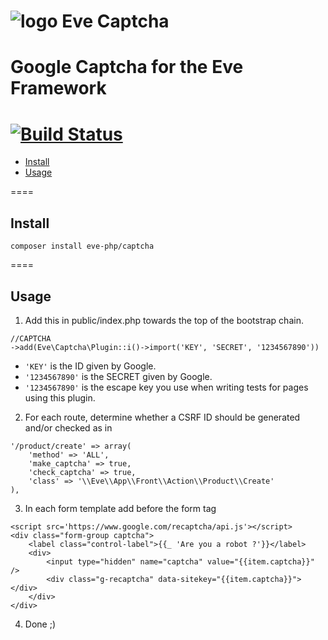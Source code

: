 ![logo](http://eden.openovate.com/assets/images/cloud-social.png) Eve Captcha
====
Google Captcha for the Eve Framework
====
[![Build Status](https://api.travis-ci.org/eve-php/captcha.png)](https://travis-ci.org/eve-php/captcha)
====

- [Install](#install)
- [Usage](#usage)

====

<a name="install"></a>
## Install

`composer install eve-php/captcha`

====

<a name="usage"></a>
## Usage

1. Add this in public/index.php towards the top of the bootstrap chain.

```
//CAPTCHA
->add(Eve\Captcha\Plugin::i()->import('KEY', 'SECRET', '1234567890'))
```

 - `'KEY'` is the ID given by Google.
 - `'1234567890'` is the SECRET given by Google.
 - `'1234567890'` is the escape key you use when writing tests for pages using this plugin.
  
2. For each route, determine whether a CSRF ID should be generated and/or checked as in
 
```
'/product/create' => array(
	'method' => 'ALL',
	'make_captcha' => true,
	'check_captcha' => true,
	'class' => '\\Eve\\App\\Front\\Action\\Product\\Create'
),
``` 

3. In each form template add before the form tag

```
<script src='https://www.google.com/recaptcha/api.js'></script>
<div class="form-group captcha">
	<label class="control-label">{{_ 'Are you a robot ?'}}</label>
	<div>
		<input type="hidden" name="captcha" value="{{item.captcha}}" />
		<div class="g-recaptcha" data-sitekey="{{item.captcha}}"></div>
	</div>
</div>
```

4. Done ;)